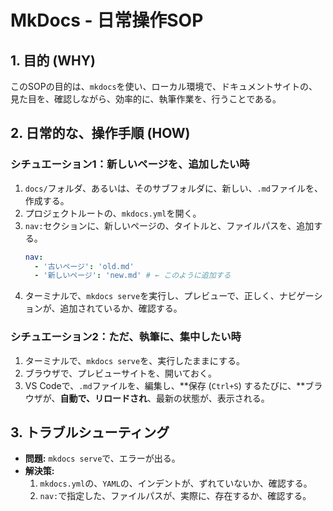 # MkDocs - 日常操作SOP

## 1. 目的 (WHY)
このSOPの目的は、`mkdocs`を使い、ローカル環境で、ドキュメントサイトの、見た目を、確認しながら、効率的に、執筆作業を、行うことである。

## 2. 日常的な、操作手順 (HOW)

### シチュエーション1：新しいページを、追加したい時
1.  `docs/`フォルダ、あるいは、そのサブフォルダに、新しい、`.md`ファイルを、作成する。
2.  プロジェクトルートの、`mkdocs.yml`を開く。
3.  `nav:`セクションに、新しいページの、タイトルと、ファイルパスを、追加する。
    ```yaml
    nav:
      - '古いページ': 'old.md'
      - '新しいページ': 'new.md' # ← このように追加する
    ```
4.  ターミナルで、`mkdocs serve`を実行し、プレビューで、正しく、ナビゲーションが、追加されているか、確認する。

### シチュエーション2：ただ、執筆に、集中したい時
1.  ターミナルで、`mkdocs serve`を、実行したままにする。
2.  ブラウザで、プレビューサイトを、開いておく。
3.  VS Codeで、`.md`ファイルを、編集し、**保存 (`Ctrl+S`) するたびに、**ブラウザが、**自動で、リロードされ**、最新の状態が、表示される。

## 3. トラブルシューティング

- **問題:** `mkdocs serve`で、エラーが出る。
- **解決策:**
    1.  `mkdocs.yml`の、`YAML`の、インデントが、ずれていないか、確認する。
    2.  `nav:`で指定した、ファイルパスが、実際に、存在するか、確認する。